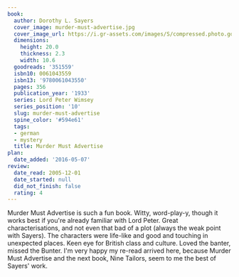 ```yaml
---
book:
  author: Dorothy L. Sayers
  cover_image: murder-must-advertise.jpg
  cover_image_url: https://i.gr-assets.com/images/S/compressed.photo.goodreads.com/books/1389232617l/351559.jpg
  dimensions:
    height: 20.0
    thickness: 2.3
    width: 10.6
  goodreads: '351559'
  isbn10: 0061043559
  isbn13: '9780061043550'
  pages: 356
  publication_year: '1933'
  series: Lord Peter Wimsey
  series_position: '10'
  slug: murder-must-advertise
  spine_color: '#594e61'
  tags:
  - german
  - mystery
  title: Murder Must Advertise
plan:
  date_added: '2016-05-07'
review:
  date_read: 2005-12-01
  date_started: null
  did_not_finish: false
  rating: 4
---
```


Murder Must Advertise is such a fun book. Witty, word-play-y, though it works best if you're already familiar with Lord Peter. Great characterisations, and not even that bad of a plot (always the weak point with Sayers). The characters were life-like and good and touching in unexpected places. Keen eye for British class and culture. Loved the banter, missed the Bunter. I'm very happy my re-read arrived here, because Murder Must Advertise and the next book, Nine Tailors, seem to me the best of Sayers' work.
